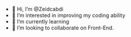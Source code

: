 - 👋 Hi, I’m @Zeidcabdi
- 👀 I’m interested in improving my coding ability 
- 🌱 I’m currently learning 
- 💞️ I’m looking to collaborate on Front-End.


<!---
Zeidcabdi/Zeidcabdi is a ✨ special ✨ repository because its `README.md` (this file) appears on your GitHub profile.
You can click the Preview link
